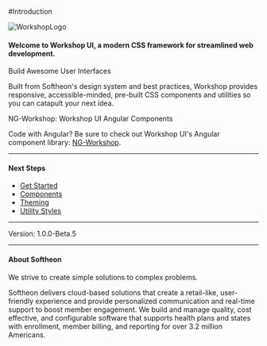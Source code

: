 #Introduction

![WorkshopLogo](https://softheonworkshopstorage.blob.core.windows.net/workshopcontainer/Workshop-Beta.svg "Workshop")

#### Welcome to <span workshop>Workshop UI</span>, a modern CSS framework for streamlined web development.

<span semibold>Build Awesome User Interfaces</span>

Built from Softheon's design system and best practices, Workshop provides responsive, accessible-minded, pre-built CSS components and utilities so you can catapult your next idea.
 <!-- that can be integrated with any front-end development framework to catapult your next idea. -->

<span semibold>NG-Workshop: Workshop UI Angular Components</span>

Code with Angular? Be sure to check out Workshop UI's Angular component library: [NG-Workshop](https://github.com/Softheon/NG-Workshop).

<!-- Our UI library has ___, smart attributes, ___, and xyz.

... leverage... built in...

something something about our best practices ...

We follow Brad Frost's Atomic Design and BEM naming convention

Thinks you can create

--

The Softheon Wallet uses a process known as [tokenization](topics/tokenization) to capture sensitive payment card or bank account
information, store it securely, and return a reference token that can be used to make future payments.  The tokenization process can
enable your application to accept customer payments without ever having their sensitive payment card information touch your servers. -->

---

#### Next Steps
* [Get Started](getstarted/getstarted)
* [Components](components/buttons)
* [Theming](theming/theming)
* [Utility Styles](resources/utility)

---

<span console><span semibold>Version:</span> 1.0.0-Beta.5 </span>

---

#### About Softheon

We strive to create simple solutions to complex problems.

Softheon delivers cloud-based solutions that create a retail-like, user-friendly experience and provide personalized communication and real-time support to boost member engagement. We build and manage quality, cost effective, and configurable software that supports health plans and states with enrollment, member billing, and reporting for over 3.2 million Americans.